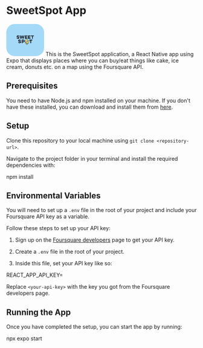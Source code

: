# SweetSpot App

<img src="./assets/ReadMeLogo.png" alt="SweetSpot Logo" width="100"/>
This is the SweetSpot application, a React Native app using Expo that displays places where you can buy/eat things like cake, ice cream, donuts etc. on a map using the Foursquare API.

## Prerequisites

You need to have Node.js and npm installed on your machine. If you don't have these installed, you can download and install them from [here](https://nodejs.org/).

## Setup

Clone this repository to your local machine using `git clone <repository-url>`.

Navigate to the project folder in your terminal and install the required dependencies with:

npm install

## Environmental Variables

You will need to set up a `.env` file in the root of your project and include your Foursquare API key as a variable.

Follow these steps to set up your API key:

1. Sign up on the [Foursquare developers](https://developer.foursquare.com/) page to get your API key.

2. Create a `.env` file in the root of your project.

3. Inside this file, set your API key like so:

REACT_APP_API_KEY=<your-api-key>

Replace `<your-api-key>` with the key you got from the Foursquare developers page.

## Running the App

Once you have completed the setup, you can start the app by running:

npx expo start
